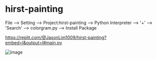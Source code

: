 # hirst-painting

File --> Setting --> Project:hirst-painting --> Python Interpreter --> '+' --> 'Search' --> colorgram.py --> Install Package

https://replit.com/@JasonLim1009/hirst-painting?embed=l&output=l#main.py

![image](https://user-images.githubusercontent.com/107684179/201632902-c0d93e80-7ec7-4a0d-874f-11cc61b19375.png)
